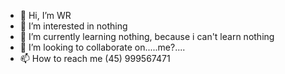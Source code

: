 - 👋 Hi, I’m WR
- 👀 I’m interested in nothing
- 🌱 I’m currently learning nothing, because i can't learn nothing
- 💞️ I’m looking to collaborate on.....me?....
- 📫 How to reach me (45) 999567471

<!---
WR2007/WR2007 is a ✨ special ✨ repository because its `README.md` (this file) appears on your GitHub profile.
You can click the Preview link to take a look at your changes.
--->
